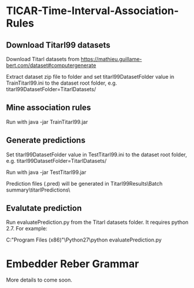 # TICAR-Time-Interval-Association-Rules

## Download Titarl99 datasets

Download Titarl datasets from https://mathieu.guillame-bert.com/dataset#computergenerate

Extract dataset zip file to folder and set titarl99DatasetFolder value in TrainTitarl99.ini to the dataset root folder, e.g. titarl99DatasetFolder=TitarlDatasets/

## Mine association rules

Run with java -jar TrainTitarl99.jar


## Generate predictions

Set titarl99DatasetFolder value in TestTitarl99.ini to the dataset root folder, e.g. titarl99DatasetFolder=TitarlDatasets/

Run with java -jar TestTitarl99.jar

Prediction files (.pred) will be generated in Titarl99Results\Batch summary\titarlPredictions\


## Evalutate prediction

Run evaluatePrediction.py from the Titarl datasets folder. It requires python 2.7. For example:

C:\"Program Files (x86)"\Python27\python evaluatePrediction.py


# Embedder Reber Grammar

More details to come soon.
